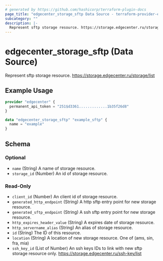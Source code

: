 ```yaml
---
# generated by https://github.com/hashicorp/terraform-plugin-docs
page_title: "edgecenter_storage_sftp Data Source - terraform-provider-edgecenter"
subcategory: ""
description: |-
  Represent sftp storage resource. https://storage.edgecenter.ru/storage/list
---
```


# edgecenter_storage_sftp (Data Source)

Represent sftp storage resource. https://storage.edgecenter.ru/storage/list

## Example Usage

```terraform
provider "edgecenter" {
  permanent_api_token = "251$d3361.............1b35f26d8"
}

data "edgecenter_storage_sftp" "example_sftp" {
  name = "example"
}
```

<!-- schema generated by tfplugindocs -->
## Schema

### Optional

- `name` (String) A name of storage resource.
- `storage_id` (Number) An id of storage resource.

### Read-Only

- `client_id` (Number) An client id of storage resource.
- `generated_http_endpoint` (String) A http sftp entry point for new storage resource.
- `generated_sftp_endpoint` (String) A ssh sftp entry point for new storage resource.
- `http_expires_header_value` (String) A expires date of storage resource.
- `http_servername_alias` (String) An alias of storage resource.
- `id` (String) The ID of this resource.
- `location` (String) A location of new storage resource. One of (ams, sin, fra, mia)
- `ssh_key_id` (List of Number) An ssh keys IDs to link with new sftp storage resource only. https://storage.edgecenter.ru/ssh-key/list


